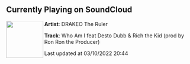 ## Currently Playing on SoundCloud

[<img align="left" width="100" src="https://i1.sndcdn.com/artworks-CuCfHrHltBcKhEek-SmJpgw-t500x500.jpg">](https://soundcloud.com/drakeo-the-ruler/12-who-am-i-mstr?in=drakeo-the-ruler/sets/we-know-the-truth-deluxe)

**Artist**: DRAKEO The Ruler 

**Track**: Who Am I feat Desto Dubb & Rich the Kid (prod by Ron Ron the Producer)

Last updated at 03/10/2022 20:44
